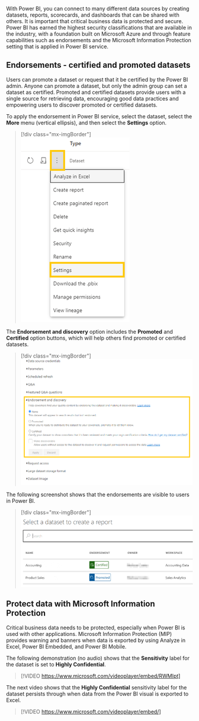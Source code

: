 With Power BI, you can connect to many different data sources by creating datasets, reports, scorecards, and dashboards that can be shared with others. It is important that critical business data is protected and secure. Power BI has earned the highest security classifications that are available in the industry, with a foundation built on Microsoft Azure and through feature capabilities such as endorsements and the Microsoft Information Protection setting that is applied in Power BI service.

## Endorsements - certified and promoted datasets

Users can promote a dataset or request that it be certified by the Power BI admin. Anyone can promote a dataset, but only the admin group can set a dataset as certified. Promoted and certified datasets provide users with a single source for retrieving data, encouraging good data practices and empowering users to discover promoted or certified datasets.

To apply the endorsement in Power BI service, select the dataset, select the **More** menu (vertical ellipsis), and then select the **Settings** option.

> [!div class="mx-imgBorder"]
> [![Dataset More or Ellipse menu options identifying the Settings option.](../media/menu.png)](../media/menu.png#lightbox)

The **Endorsement and discovery** option includes the **Promoted** and **Certified** option buttons, which will help others find promoted or certified datasets.

> [!div class="mx-imgBorder"]
> [![Endorsement and discovery option displaying the Promoted or Certified radio buttons.](../media/endorsement.png)](../media/endorsement.png#lightbox)

The following screenshot shows that the endorsements are visible to users in Power BI.

> [!div class="mx-imgBorder"]
> [![Select a dataset to create a report window.](../media/dataset.png)](../media/dataset.png#lightbox)

## Protect data with Microsoft Information Protection

Critical business data needs to be protected, especially when Power BI is used with other applications. Microsoft Information Protection (MIP) provides warning and banners when data is exported by using Analyze in Excel, Power BI Embedded, and Power BI Mobile.

The following demonstration (no audio) shows that the **Sensitivity** label for the dataset is set to **Highly Confidential**.


> [!VIDEO https://www.microsoft.com/videoplayer/embed/RWMIpt]

The next video shows that the **Highly Confidential** sensitivity label for the dataset persists through when data from the Power BI visual is exported to Excel.

> [!VIDEO https://www.microsoft.com/videoplayer/embed/]